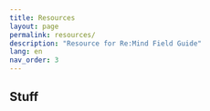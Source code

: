 ```yaml
---
title: Resources
layout: page
permalink: resources/
description: "Resource for Re:Mind Field Guide"
lang: en
nav_order: 3
---
```


## Stuff